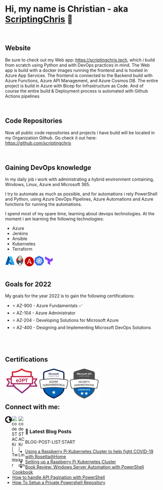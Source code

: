# Hi, my name is Christian - aka [ScriptingChris][website] 👋 

<br/>

## Website
Be sure to check out my Web app: https://scriptingchris.tech, which i build from scratch using Python and with DevOps practices in mind. The Web app is build with a docker images running the frontend and is hosted in Azure App Services. The frontend is connected to the Backend build with Azure Functions, Azure API Management, and Azure Cosmos DB. The entire project is build in Azure with Bicep for Infrastructure as Code. And of course the entire build & Deployment process is automated with Github Actions pipelines

<br/>

## Code Repositories
Now all public code repositories and projects i have build will be located in my Organization Github. Go check it out here: https://github.com/scriptingchris

<br/>

## Gaining DevOps knowledge

In my daily job i work with administrating a hybrid environment containing, Windows, Linux, Azure and Microsoft 365.

I try to automate as much as possible, and for automations i rely PowerShell and Python, using Azure DevOps Pipelines, Azure Automations and Azure functions for running the automations.

I spend most of my spare time, learning about devops technologies. At the moment i am learning the following technologies:

- Azure
- Jenkins
- Ansible
- Kubernetes
- Terraform

<img align="left" alt="azure" width="32px" src="img/azure.png"/>
<img align="left" alt="jenkins" width="32px" src="img/jenkins.png"/>
<img align="left" alt="ansible" width="32px" src="img/ansible.png"/>
<img align="left" alt="kubernetes" width="32px" src="img/kubernetes.png"/>
<img align="left" alt="terraform" width="32px" src="img/terraform.png"/>

<br/>
<br/>
<br/>


## Goals for 2022

My goals for the year 2022 is to gain the following certifications:

- ⭐ AZ-900 - Azure Fundamentals ✅
- ⭐ AZ-104 - Azure Administrator
- ⭐ AZ-204 - Developing Solutions for Microsoft Azure
- ⭐ AZ-400 - Designing and Implementing Microsoft DevOps Solutions


<br/>
<br/>


## Certifications

<img align="left" alt="eLearn security ejpt" width="110px" src="img/eJPT-cert.png"/>
<img align="left" alt="Microsoft Azure AZ-900" width="100px" src="img/azure900-cert.png"/>
<img align="left" alt="Microsot 365 MS-500" width="100px" src="img/microsoft365-security-administrator-associate-600x600.png"/>

<br/>
<br/>
<br/>
<br/>
<br/>

## Connect with me:

[<img align="left" alt="codeSTACKr.com" width="22px" src="https://raw.githubusercontent.com/iconic/open-iconic/master/svg/globe.svg" />][website]
[<img align="left" alt="codeSTACKr | Twitter" width="22px" src="https://cdn.jsdelivr.net/npm/simple-icons@v3/icons/twitter.svg" />][twitter]
[<img align="left" alt="codeSTACKr | LinkedIn" width="22px" src="https://cdn.jsdelivr.net/npm/simple-icons@v3/icons/linkedin.svg" />][linkedin]


<br/>


### 📕 Latest Blog Posts

 BLOG-POST-LIST:START
- [Using a Raspberry Pi Kubernetes Cluster to help fight COVID-19 with Rosetta@Home](https://scriptingchris.tech/2022/01/15/running-rosettahome-on-raspberry-pi-kubernetes-cluster/)
- [Setting up a Raspberry Pi Kubernetes Cluster](https://scriptingchris.tech/2022/01/15/setting-up-a-raspberry-pi-kubernetes-cluster/)
- [Book Review: Windows Server Automation with PowerShell Cookbook](https://scriptingchris.tech/2021/10/22/book-review-windows-server-automation-with-powershell-cookbook/)
- [How to handle API Pagination with PowerShell](https://scriptingchris.tech/2021/10/11/handling-api-pagination-with-powershell/)
- [How To Setup a Private Powershell Repository](https://scriptingchris.tech/2021/08/31/how-to-setup-a-private-powershell-repository/)




[website]: https://scriptingchris.tech
[twitter]: https://twitter.com/_ScriptingChris
[linkedin]: https://linkedin.com/in/hoejsager
